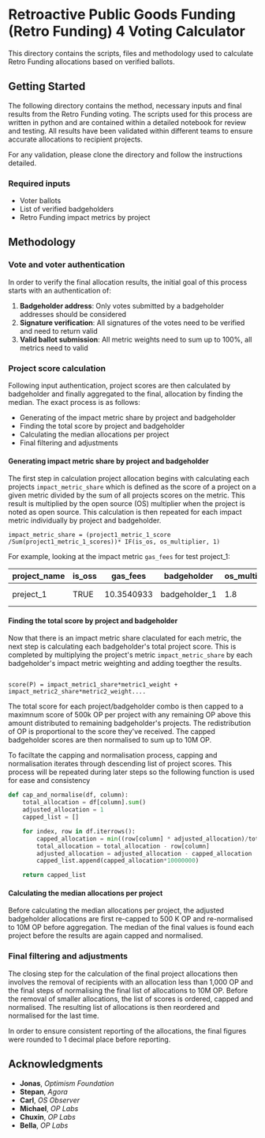 # Retroactive Public Goods Funding (Retro Funding) 4 Voting Calculator

This directory contains the scripts, files and methodology used to calculate Retro Funding allocations based on verified ballots. 

## Getting Started
 
The following directory contains the method, necessary inputs and final results from the Retro Funding voting. The scripts used for this process are written in python and are contained within a detailed notebook for review and testing. All results have been validated within different teams to ensure accurate allocations to recipient projects.

For any validation, please clone the directory and follow the instructions detailed.

### Required inputs 

- Voter ballots
- List of verified badgeholders
- Retro Funding impact metrics by project

## Methodology

### Vote and voter authentication

In order to verify the final allocation results, the initial goal of this process starts with an authentication of:

1.  **Badgeholder address**: Only votes submitted by a badgeholder addresses should be considered
2.  **Signature verification**: All signatures of the votes need to be verified and need to return valid
3.  **Valid ballot submission**: All metric weights need to sum up to 100%, all metrics need to valid

### Project score calculation

Following input authentication, project scores are then calculated by badgeholder and finally aggregated to the final, allocation by finding the median. The exact process is as follows:
- Generating of the impact metric share by project and badgeholder
- Finding the total score by project and badgeholder
- Calculating the median allocations per project
- Final filtering and adjustments 

#### Generating impact metric share by project and badgeholder

The first step in calculation project allocation begins with calculating each projects `impact_metric_share` which is defined as the score of a project on a given metric divided by the sum of all projects scores on the metric. This result is multiplied by the open source (OS) multiplier when the project is noted as open source. This calculation is then repeated for each impact metric individually by project and badgeholder.

```
impact_metric_share = (project1_metric_1_score /Sum(project1_metric_1_scores))* IF(is_os, os_multiplier, 1)

```

For example, looking at the impact metric `gas_fees` for test project_1:

| project_name | is_oss | gas_fees | badgeholder |os_multiplier | weighted_metric | impact_metric_share |
|--|--|--|--|--|--|--|
| preject_1 | TRUE |10.3540933 | badgeholder_1 | 1.8 | = gas_fees *IF(EQ(is_oss,TRUE),1.8,1) | = weighted_metric /sum(project_1_weighted_metric)|


#### Finding the total score by project and badgeholder

Now that there is an impact metric share claculated for each metric, the next step is calculating each badgeholder's total project score. This is completed by multiplying the project's metric `impact_metric_share` by each badgeholder's impact metric weighting and adding toegther the results.

```

score(P) = impact_metric1_share*metric1_weight + impact_metric2_share*metric2_weight....

```  

The total score for each project/badgeholder combo is then capped to a maximnum score of 500k OP per project with any remaining OP above this amount distributed to remaining badgeholder's projects. The redistribution of OP is proportional to the score they've received. The capped badgeholder scores are then normalised to sum up to 10M OP. 

To faciltate the capping and normalisation process, capping and normalisation iterates through descending list of project scores. This process will be repeated during later steps so the following function is used for ease and consistency

```python
def cap_and_normalise(df, column):
	total_allocation = df[column].sum()
	adjusted_allocation = 1
	capped_list = []

	for index, row in df.iterrows():
		capped_allocation = min((row[column] * adjusted_allocation)/total_allocation,  0.05)
		total_allocation = total_allocation - row[column]
		adjusted_allocation = adjusted_allocation - capped_allocation
		capped_list.append(capped_allocation*10000000)

	return capped_list
```

#### Calculating the median allocations per project

Before calculating the median allocations per project, the adjusted badgeholder allocations are first re-capped to 500 K OP and re-normalised to 10M OP before aggregation. The median of the final values is found each project before the results are again capped and normalised.


### Final filtering and adjustments 

The closing step for the calculation of the final project allocations then involves the removal of recipients with an allocation less than 1,000 OP and the final steps of normalising the final list of allocations to 10M OP. Before the removal of smaller allocations, the list of scores is ordered, capped and normalised. The resulting list of allocations is then reordered and normalised for the last time.

In order to ensure consistent reporting of the allocations, the final figures were rounded to 1 decimal place before reporting.


## Acknowledgments

* **Jonas**, _Optimism Foundation_
* **Stepan**, _Agora_
* **Carl**, _OS Observer_
* **Michael**, _OP Labs_
* **Chuxin**, _OP Labs_
* **Bella**, _OP Labs_
